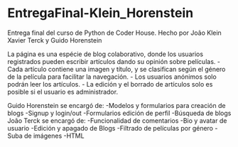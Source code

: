 # EntregaFinal-Klein_Horenstein
Entrega final del curso de Python de Coder House. Hecho por João Klein Xavier Terck y Guido Horenstein

La página es una espécie de blog colaborativo, donde los usuarios registrados pueden escribir artículos dando su opinión sobre películas.
    - Cada artículo contiene una imagen y título, y se clasifican según el género de la película para facilitar la navegación.
    - Los usuarios anónimos solo podrán leer los artículos.
    - La edición y el borrado de artículos solo es posible si el usuario es administrador. 

Guido Horenstein se encargó de:
    -Modelos y formularios para creación de blogs
    -Signup y login/out
    -Formularios edición de perfil
    -Búsqueda de blogs
João Terck se encargó de:
    -Funcionalidad de comentarios
    -Bio y avatar de usuario
    -Edición y apagado de Blogs
    -Filtrado de películas por género
    -Suba de imágenes
    -HTML
